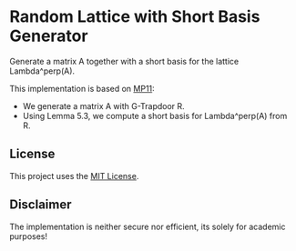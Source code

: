 # Random Lattice with Short Basis Generator

Generate a matrix A together with a short basis for the lattice Lambda^perp(A).

This implementation is based on [MP11](https://eprint.iacr.org/2011/501):
 - We generate a matrix A with G-Trapdoor R.
 - Using Lemma 5.3, we compute a short basis for Lambda^perp(A) from R.
  
## License

This project uses the [MIT License](LICENSE.md).

## Disclaimer

The implementation is neither secure nor efficient, its solely for academic purposes!
